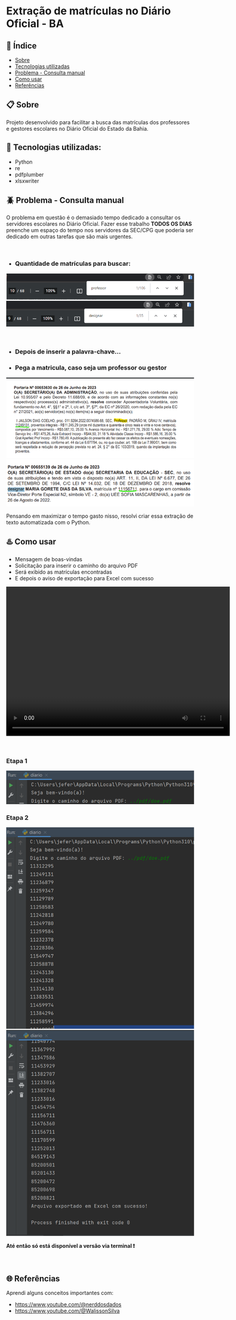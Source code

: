 # Extração de matrículas no Diário Oficial - BA

## 🔗 Índice
-   <a href="#📋-sobre">Sobre</a>
-   <a href="#🎯-tecnologias-utilizadas">Tecnologias utilizadas</a>
-   <a href="#🪲-problema---consulta-manual">Problema - Consulta manual</a>
-   <a href="#♨️-como-usar">Como usar</a>
-   <a href="#🌐-referências">Referências</a>

## 📋 Sobre
<p>Projeto desenvolvido para facilitar a busca das matrículas dos professores e gestores escolares no Diário Oficial do Estado da Bahia.</p>

## 🎯 Tecnologias utilizadas:
-   Python
-   re
-   pdfplumber
-   xlsxwriter
  
## 🪲 Problema - Consulta manual
<p>O problema em questão é o demasiado tempo dedicado a consultar os servidores escolares no Diário Oficial. Fazer esse trabalho <strong>TODOS OS DIAS</strong> preenche um espaço do tempo nos servidores da SEC/CPG que poderia ser dedicado em outras tarefas que são mais urgentes.</p>

<br>

- ### Quantidade de matrículas para buscar: 
![Pesquisa das matriculas dos professores](img/search-teacher-doe.png)
![Pesquisa das matriiculas das designações](img/search-designate-doe.png)

<br>

- ### Depois de inserir a palavra-chave...
- ### Pega a matricula, caso seja um professor ou gestor
<img src ='img/preview-doe.png' ></img>
<img src ='img/preview-doe2.png' ></img>


<p>Pensando em maximizar o tempo gasto nisso, resolvi criar essa extração de texto automatizada com o Python.</p>



## ♨️ Como usar
-   Mensagem de boas-vindas
-   Solicitação para inserir o caminho do arquivo PDF
-   Será exibido as matrículas encontradas
-   E depois o aviso de exportação para Excel com sucesso

<video width="600" height="400" src="video/doe-ba%20%E2%80%93%20diario.py%202023-07-02%2015-32-49.mp4" controls title="Title"></video>
  
  <br>

### Etapa 1
![Terminal](img/terminal-01.png)
### Etapa 2
![Terminal](img/terminal-02.png)
![Terminal](img/terminal-03.png)

<p><strong>Até então só está disponível a versão via terminal ❗</strong></p>

<br>

## 🌐 Referências
<p>Aprendi alguns conceitos importantes com:</p>
  
  - https://www.youtube.com/@nerddosdados
  - https://www.youtube.com/@WalissonSilva